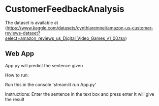 # CustomerFeedbackAnalysis

The dataset is available at
(https://www.kaggle.com/datasets/cynthiarempel/amazon-us-customer-reviews-dataset?select=amazon_reviews_us_Digital_Video_Games_v1_00.tsv)

## Web App
App.py will predict the sentence given


How to run:

Run this in the console 'streamlit run App.py'



Instructions:
 Enter the sentence in the text box and press enter
 It will give the result
